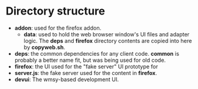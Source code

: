 # Directory structure

* **addon**: used for the firefox addon.
    * **data**: used to hold the web browser window's UI files and adapter logic.
    The **deps** and **firefox** directory contents are copied into here by **copyweb.sh**.
* **deps**: the common dependencies for any client code. **common** is probably
a better name fit, but was being used for old code.
* **firefox**: the UI used for the "fake server" UI prototype for
* **server.js**: the fake server used for the content in **firefox**.
* **devui**: The wmsy-based development UI.
